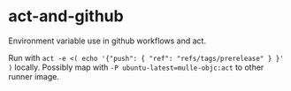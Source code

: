# act-and-github

Environment variable use in github workflows and act.

Run with `act -e <( echo '{"push": { "ref": "refs/tags/prerelease" } }' )` locally.
Possibly map with `-P ubuntu-latest=mulle-objc:act` to other runner image.

